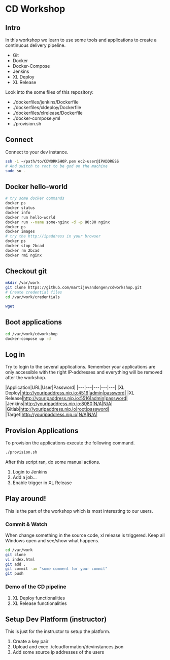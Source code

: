 # CD Workshop

## Intro

In this workshop we learn to use some tools and applications to create a continuous delivery pipeline. 

- Git
- Docker
- Docker-Compose
- Jenkins
- XL Deploy
- XL Release

Look into the some files of this repository:

- ./dockerfiles/jenkins/Dockerfile
- ./dockerfiles/xldeploy/Dockerfile
- ./dockerfiles/xlrelease/Dockerfile
- ./docker-compose.yml
- ./provision.sh

## Connect
Connect to your dev instance. 

```bash
ssh -i ~/path/to/CDWORKSHOP.pem ec2-user@IPADDRESS
# And switch to root to be god on the machine
sudo su -
```

## Docker hello-world
```bash
# try some docker commands
docker ps
docker status
docker info
docker run hello-world
docker run --name some-nginx -d -p 80:80 nginx
docker ps
docker images
# try the http://ipaddress in your browser
docker ps
docker stop 2bcad
docker rm 2bcad
docker rmi nginx
```

## Checkout git

```bash
mkdir /var/work
git clone https://github.com/martijnvandongen/cdworkshop.git
# Create credential files
cd /var/work/credentials

wget 
```

## Boot applications

```bash
cd /var/work/cdworkshop
docker-compose up -d
```

## Log in

Try to login to the several applications. Remember your applications are only accessible with the right IP-addresses and everything will be removed after the workshop.

|Application|URL|User|Password|
|---|---|---|---|---|
|XL Deploy|http://youripaddress.nip.io:4516|admin|password|
|XL Release|http://youripaddress.nip.io:5516|admin|password|
|Jenkins|http://youripaddress.nip.io:8080|N/A|N/A|
|Gitlab|http://youripaddress.nip.io|root|password|
|Target|http://youripaddress.nip.io|N/A|N/A|

## Provision Applications
To provision the applications execute the following command.

```bash
./provision.sh
```
After this script ran, do some manual actions.

1. Login to Jenkins
2. Add a job...
3. Enable trigger in XL Release

## Play around!
This is the part of the workshop which is most interesting to our users.

### Commit & Watch
When change something in the source code, xl release is triggered. Keep all Windows open and see/show what happens.

```bash
cd /var/work
git clone 
vi index.html
git add .
git commit -am "some comment for your commit"
git push
```

### Demo of the CD pipeline

1. XL Deploy functionalities
2. XL Release functionalities

## Setup Dev Platform (instructor)
This is just for the instructor to setup the platform.

1. Create a key pair
2. Upload and exec ./cloudformation/devinstances.json
3. Add some source ip addresses of the users
